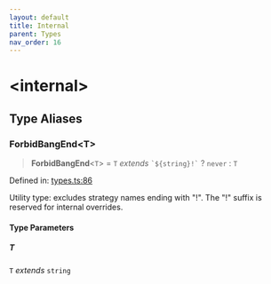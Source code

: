 ```yaml
---
layout: default
title: Internal
parent: Types
nav_order: 16
---
```


# \<internal\>

## Type Aliases

### ForbidBangEnd\<T\>

> **ForbidBangEnd**\<`T`\> = `T` _extends_ `` `${string}!` `` ? `never` : `T`

Defined in: [types.ts:86](https://github.com/react18-tools/git-json-resolver/blob/9b3eafde93c5cdd7078466539ccff7dff2a4fc0c/lib/src/types.ts#L86)

Utility type: excludes strategy names ending with "!".
The "!" suffix is reserved for internal overrides.

#### Type Parameters

##### T

`T` _extends_ `string`
